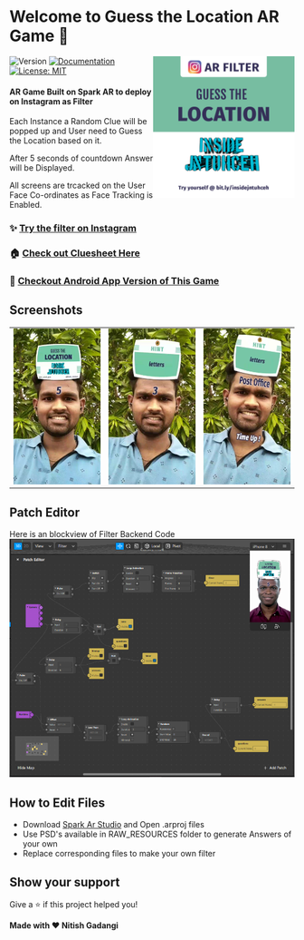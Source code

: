 <h1>Welcome to Guess the Location AR Game 👋</h1>
<img alt="LOGO" align="right" height="250" src="https://github.com/NitishGadangi/Guess-Location-Inside-Jntuh/blob/master/logo.jpg?raw=true" />
<p>
  <img alt="Version" src="https://img.shields.io/badge/version-1.0-blue.svg?cacheSeconds=2592000" />
  <a href="adsasd" target="_blank">
    <img alt="Documentation" src="https://img.shields.io/badge/documentation-yes-brightgreen.svg" />
  </a>
  <a href="#" target="_blank">
    <img alt="License: MIT" src="https://img.shields.io/badge/License-MIT-yellow.svg" />
  </a>
</p>

#### AR Game Built on Spark AR to deploy on Instagram as Filter
Each Instance a Random Clue will be popped up and User need to Guess the Location based on it.

After 5 seconds of countdown Answer will be Displayed.

All screens are trcacked on the User Face Co-ordinates as Face Tracking is Enabled.

### ✨ [Try the filter on Instagram](https://www.instagram.com/ar/787048095161541/)

### 🏠 [Check out Cluesheet Here](https://nitishgadangi.github.io/QR_Hunt/)

### 📱 [Checkout Android App Version of This Game](https://github.com/NitishGadangi/QR_Hunt)

## Screenshots
<table>
    <tr>
     <td><kbd><img src="./screenshots/one.jpeg"></kbd></td>
     <td><kbd><img src="./screenshots/two.jpeg"></kbd></td>
     <td><kbd><img src="./screenshots/three.jpeg"></kbd></td>
    </tr>
</table>

## Patch Editor
Here is an blockview of Filter Backend Code
![](https://github.com/NitishGadangi/Guess-Location-Inside-Jntuh/blob/master/patch_editor.PNG?raw=true)

## How to Edit Files

* Download [Spark Ar Studio](https://sparkar.facebook.com/ar-studio/) and Open .arproj files
* Use PSD's available in RAW_RESOURCES folder to generate Answers of your own
* Replace corresponding files to make your own filter

## Show your support

Give a ⭐️ if this project helped you!


 **Made with ❤ Nitish Gadangi**
